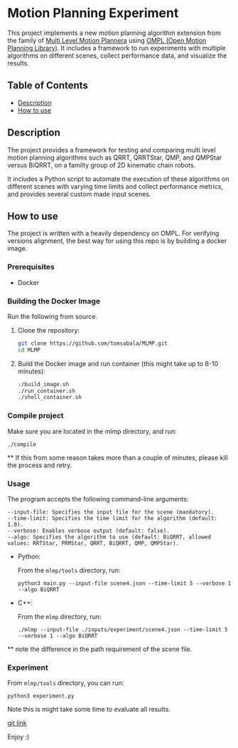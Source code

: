 # Motion Planning Experiment

This project implements a new motion planning algorithm extension from the family of [Multi Level Motion Plannera](https://ompl.kavrakilab.org/multiLevelPlanning.html) using [OMPL (Open Motion Planning Library)](https://ompl.kavrakilab.org/index.html). It includes a framework to run experiments with multiple algorithms on different scenes, collect performance data, and visualize the results.

## Table of Contents

- [Description](#description)
- [How to use](#how-to-use)

## Description

The project provides a framework for testing and comparing multi level motion planning algorithms such as QRRT, QRRTStar, QMP, and QMPStar versus BiQRRT, on a familty group of 2D kinematic chain robots. 

It includes a Python script to automate the execution of these algorithms on different scenes with varying time limits and collect performance metrics, and provides several custom made input scenes.

## How to use

The project is written with a heavily dependency on OMPL. For verifying versions alignment, the best way for using this repo is by building a docker image.

### Prerequisites

- Docker

### Building the Docker Image
Run the following from source.

1. Clone the repository:
    ```sh
    git clone https://github.com/tomsabala/MLMP.git
    cd MLMP
    ```

2. Build the Docker image and run container (this might take up to 8-10 minutes):
    ```sh
    ./build_image.sh
    ./run_container.sh
    ./shell_container.sh
    ```
### Compile project
Make sure you are located in the mlmp directory, and run:

    ./compile

** If this from some reason takes more than a couple of minutes, please kill the process and retry.

### Usage

The program accepts the following command-line arguments:

    --input-file: Specifies the input file for the scene (mandatory).
    --time-limit: Specifies the time limit for the algorithm (default: 1.0).
    --verbose: Enables verbose output (default: false).
    --algo: Specifies the algorithm to use (default: BiQRRT, allowed values: RRTStar, PRMStar, QRRT, BiQRRT, QMP, QMPStar).

* Python:
    
    From the `mlmp/tools` directory, run:
    
    `python3 main.py --input-file scene4.json --time-limit 5 --verbose 1 --algo BiQRRT`

* C++:
    
    From the `mlmp` directory, run:

    `./mlmp --input-file ./inputs/experiment/scene4.json --time-limit 5 --verbose 1 --algo BiQRRT`


** note the difference in the path requirement of the scene file.

### Experiment

From `mlmp/tools` directory, you can run:

    python3 experiment.py

Note this is might take some time to evaluate all results.

[git link](https://github.com/tomsabala/MLMP)

Enjoy :) 